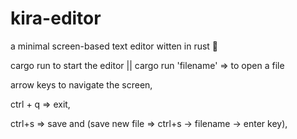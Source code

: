 # kira-editor
a minimal screen-based text editor witten in rust  🦀 

cargo run to start the editor || cargo run 'filename'  => to open a file

arrow keys to navigate the screen,

ctrl + q => exit,

ctrl+s => save and (save new file => ctrl+s -> filename -> enter key),



